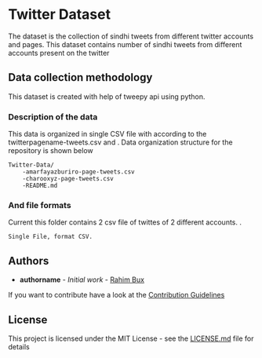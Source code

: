 # Twitter Dataset

The dataset is the collection of sindhi tweets from different twitter accounts and pages. This dataset contains number of sindhi tweets from different accounts present on the twitter


## Data collection methodology

This dataset is created with help of tweepy api using python.

### Description of the data

This data is organized in single CSV file with according to the twitterpagename-tweets.csv and .
Data organization structure for the repository is shown below

```
Twitter-Data/
    -amarfayazburiro-page-tweets.csv
    -charooxyz-page-tweets.csv
    -README.md  

```

### And file formats
Current this folder contains 2 csv file of twittes of 2 different accounts.
.
```
Single File, format CSV.
```


## Authors

* **authorname** - *Initial work* - [Rahim Bux](https://github.com/RaheemBux)


If you want to contribute have a look at the  [Contribution Guidelines](https://github.com/your/project/contributors) 

## License

This project is licensed under the MIT License - see the [LICENSE.md](LICENSE.md) file for details
